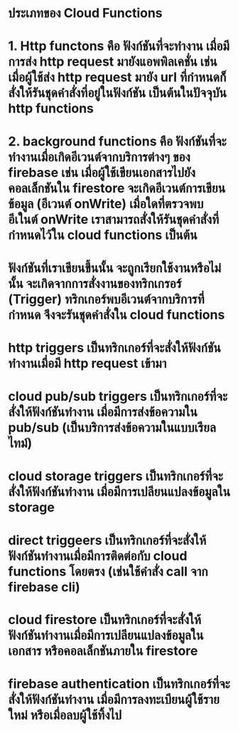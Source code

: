 # ประเภทของ Cloud Functions
# 1. Http functons คือ ฟังก์ชันที่จะทำงาน เมื่อมีการส่ง http request มายังแอพพิลเคชั่น เช่น เมื่อผู้ใช้ส่ง http request มายัง url ที่กำหนดก็สั่งให้รันชุดคำสั่งที่อยู่ในฟังก์ชัน เป็นต้นในปัจจุบัน http functions
# 2. background functions คือ ฟังก์ชันที่จะทำงานเมื่อเกิดอีเวนต์จากบริการต่างๆ ของ firebase เช่น เมื่อผู้ใช้เขียนเอกสารไปยังคอลเล็กชันใน firestore จะเกิดอีเวนต์การเขียนข้อมูล (อีเวนต์ onWrite) เมื่อใดที่ตรวจพบอีเในต์ onWrite เราสามารถสั่งให้รันชุดคำสั่งที่กำหนดไว้ใน cloud functions เป็นต้น
# ฟังก์ชันที่เราเขียนขึ้นนั้น จะถูกเรียกใช้งานหรือไม่นั้น จะเกิดจากการสั่งงานของทริกเกรอร์ (Trigger) ทริกเกอร์พบอีเวนต์จากบริการที่กำหนด จึงจะรันชุดคำสั่งใน cloud functions 

# http triggers เป็นทริกเกอร์ที่จะสั่งให้ฟังก์ชันทำงานเมื่อมี http request เข้ามา
# cloud pub/sub triggers เป็นทริกเกอร์ที่จะสั่งให้ฟังก์ชันทำงาน เมื่อมีการส่งข้อความใน pub/sub (เป็นบริการส่งข้อความในแบบเรียลไทม์)
# cloud storage triggers เป็นทริกเกอร์ที่จะสั่งให้ฟังก์ชันทำงาน เมื่อมีการเปลียนแปลงข้อมูลใน storage
# direct triggeers เป็นทริกเกอร์ที่จะสั่งให้ฟังก์ชันทำงานเมื่อมีการติดต่อกับ cloud functions โดยตรง (เช่นใช้คำสั่ง call จาก firebase cli)
# cloud firestore เป็นทริกเกอร์ที่จะสั่งให้ฟังก์ชันทำงานเมื่อมีการเปลียนแปลงข้อมูลในเอกสาร หรือคอลเล็กชันภายใน firestore
# firebase authentication เป็นทริกเกอร์ที่จะสั่งให้ฟังก์ชันทำงาน เมื่อมีการลงทะเบียนผู้ใช้รายใหม่ หรือเมื่อลบผู้ใช้ทิ้งไป
